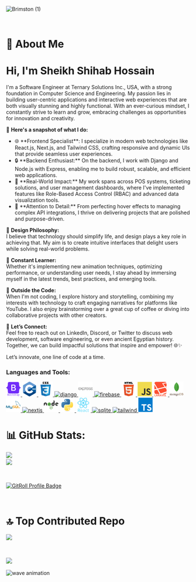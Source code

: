 ![Brimston (1)](https://github.com/user-attachments/assets/3c317217-a37d-499e-8c47-ea8e11333e08)

<br/>


# 💫 About Me

<h1>Hi, I'm <b>Sheikh Shihab Hossain</b></h1>

<p>I'm a Software Engineer at Ternary Solutions Inc., USA, with a strong foundation in Computer Science and Engineering. My passion lies in building user-centric applications and interactive web experiences that are both visually stunning and highly functional. With an ever-curious mindset, I constantly strive to learn and grow, embracing challenges as opportunities for innovation and creativity.</p>

🚀 **Here's a snapshot of what I do:**
<ul>
  <li>🌐 **Frontend Specialist**: I specialize in modern web technologies like React.js, Next.js, and Tailwind CSS, crafting responsive and dynamic UIs that provide seamless user experiences.</li>
  <li>🔒 **Backend Enthusiast:** On the backend, I work with Django and Node.js with Express, enabling me to build robust, scalable, and efficient web applications.</li>
  <li>💼 **Real-World Impact:** My work spans across POS systems, ticketing solutions, and user management dashboards, where I've implemented features like Role-Based Access Control (RBAC) and advanced data visualization tools.</li>
  <li>🌟 **Attention to Detail:** From perfecting hover effects to managing complex API integrations, I thrive on delivering projects that are polished and purpose-driven.</li>
</ul>

🎨 **Design Philosophy:**  
I believe that technology should simplify life, and design plays a key role in achieving that. My aim is to create intuitive interfaces that delight users while solving real-world problems.

🌱 **Constant Learner:**  
Whether it's implementing new animation techniques, optimizing performance, or understanding user needs, I stay ahead by immersing myself in the latest trends, best practices, and emerging tools.

🌟 **Outside the Code:**  
When I'm not coding, I explore history and storytelling, combining my interests with technology to craft engaging narratives for platforms like YouTube. I also enjoy brainstorming over a great cup of coffee or diving into collaborative projects with other creators.

💬 **Let’s Connect:**  
Feel free to reach out on LinkedIn, Discord, or Twitter to discuss web development, software engineering, or even ancient Egyptian history. Together, we can build impactful solutions that inspire and empower! 🌐✨  

Let’s innovate, one line of code at a time.


<h3 align="left">Languages and Tools:</h3>
<p align="left"> <a href="https://getbootstrap.com" target="_blank" rel="noreferrer"> <img src="https://raw.githubusercontent.com/devicons/devicon/master/icons/bootstrap/bootstrap-plain-wordmark.svg" alt="bootstrap" width="40" height="40"/> </a> <a href="https://www.w3schools.com/cpp/" target="_blank" rel="noreferrer"> <img src="https://raw.githubusercontent.com/devicons/devicon/master/icons/cplusplus/cplusplus-original.svg" alt="cplusplus" width="40" height="40"/> </a> <a href="https://www.w3schools.com/css/" target="_blank" rel="noreferrer"> <img src="https://raw.githubusercontent.com/devicons/devicon/master/icons/css3/css3-original-wordmark.svg" alt="css3" width="40" height="40"/> </a> <a href="https://www.djangoproject.com/" target="_blank" rel="noreferrer"> <img src="https://cdn.worldvectorlogo.com/logos/django.svg" alt="django" width="40" height="40"/> </a> <a href="https://expressjs.com" target="_blank" rel="noreferrer"> <img src="https://raw.githubusercontent.com/devicons/devicon/master/icons/express/express-original-wordmark.svg" alt="express" width="40" height="40"/> </a> <a href="https://firebase.google.com/" target="_blank" rel="noreferrer"> <img src="https://www.vectorlogo.zone/logos/firebase/firebase-icon.svg" alt="firebase" width="40" height="40"/> </a> <a href="https://www.w3.org/html/" target="_blank" rel="noreferrer"> <img src="https://raw.githubusercontent.com/devicons/devicon/master/icons/html5/html5-original-wordmark.svg" alt="html5" width="40" height="40"/> </a> <a href="https://developer.mozilla.org/en-US/docs/Web/JavaScript" target="_blank" rel="noreferrer"> <img src="https://raw.githubusercontent.com/devicons/devicon/master/icons/javascript/javascript-original.svg" alt="javascript" width="40" height="40"/> </a> <a href="https://laravel.com/" target="_blank" rel="noreferrer"> <img src="https://raw.githubusercontent.com/devicons/devicon/master/icons/laravel/laravel-plain-wordmark.svg" alt="laravel" width="40" height="40"/> </a> <a href="https://www.mongodb.com/" target="_blank" rel="noreferrer"> <img src="https://raw.githubusercontent.com/devicons/devicon/master/icons/mongodb/mongodb-original-wordmark.svg" alt="mongodb" width="40" height="40"/> </a> <a href="https://www.mysql.com/" target="_blank" rel="noreferrer"> <img src="https://raw.githubusercontent.com/devicons/devicon/master/icons/mysql/mysql-original-wordmark.svg" alt="mysql" width="40" height="40"/> </a> <a href="https://nextjs.org/" target="_blank" rel="noreferrer"> <img src="https://cdn.worldvectorlogo.com/logos/nextjs-2.svg" alt="nextjs" width="40" height="40"/> </a> <a href="https://nodejs.org" target="_blank" rel="noreferrer"> <img src="https://raw.githubusercontent.com/devicons/devicon/master/icons/nodejs/nodejs-original-wordmark.svg" alt="nodejs" width="40" height="40"/> </a> <a href="https://www.python.org" target="_blank" rel="noreferrer"> <img src="https://raw.githubusercontent.com/devicons/devicon/master/icons/python/python-original.svg" alt="python" width="40" height="40"/> </a> <a href="https://reactjs.org/" target="_blank" rel="noreferrer"> <img src="https://raw.githubusercontent.com/devicons/devicon/master/icons/react/react-original-wordmark.svg" alt="react" width="40" height="40"/> </a> <a href="https://www.sqlite.org/" target="_blank" rel="noreferrer"> <img src="https://www.vectorlogo.zone/logos/sqlite/sqlite-icon.svg" alt="sqlite" width="40" height="40"/> </a> <a href="https://tailwindcss.com/" target="_blank" rel="noreferrer"> <img src="https://www.vectorlogo.zone/logos/tailwindcss/tailwindcss-icon.svg" alt="tailwind" width="40" height="40"/> </a> <a href="https://www.typescriptlang.org/" target="_blank" rel="noreferrer"> <img src="https://raw.githubusercontent.com/devicons/devicon/master/icons/typescript/typescript-original.svg" alt="typescript" width="40" height="40"/> </a> </p>


# 📊 GitHub Stats:
![](https://github-readme-streak-stats.herokuapp.com/?user=iamshihab2020&theme=dark&hide_border=false)<br/>
![](https://github-readme-stats.vercel.app/api/top-langs/?username=iamshihab2020&theme=dark&hide_border=false&include_all_commits=true&count_private=true&layout=compact)


<br/>

<a href="https://gitroll.io/profile/utRX49Aq4JUcZF7ZE9TTjsp95f0S2" target="_blank"><img src="https://gitroll.io/api/badges/profiles/v1/utRX49Aq4JUcZF7ZE9TTjsp95f0S2" alt="GitRoll Profile Badge"/></a>

<br/>

# 🔝 Top Contributed Repo
![](https://github-contributor-stats.vercel.app/api?username=iamshihab2020&limit=5&theme=onedark&combine_all_yearly_contributions=true)

<br/>

[![](https://visitcount.itsvg.in/api?id=iamshihab2020&icon=5&color=2)](https://visitcount.itsvg.in)




<img alt="wave animation" src="images/wave_animation_dark.svg#gh-dark-mode-only">
